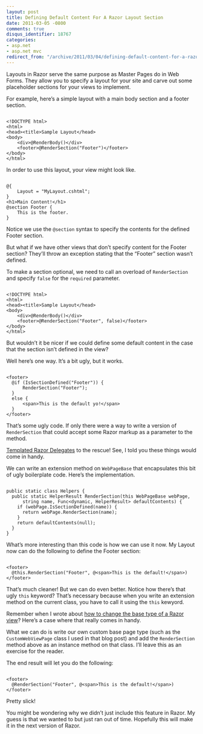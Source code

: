 ```yaml
---
layout: post
title: Defining Default Content For A Razor Layout Section
date: 2011-03-05 -0800
comments: true
disqus_identifier: 18767
categories:
- asp.net
- asp.net mvc
redirect_from: "/archive/2011/03/04/defining-default-content-for-a-razor-layout-section.aspx/"
---
```


Layouts in Razor serve the same purpose as Master Pages do in Web Forms.
They allow you to specify a layout for your site and carve out some
placeholder sections for your views to implement.

For example, here’s a simple layout with a main body section and a
footer section.

<pre class="csharpcode"><code>
<span class="kwrd">&lt;!</span><span class="html">DOCTYPE</span> <span class="attr">html</span><span class="kwrd">&gt;</span>
<span class="kwrd">&lt;</span><span class="html">html</span><span class="kwrd">&gt;</span>
<span class="kwrd">&lt;</span><span class="html">head</span><span class="kwrd">&gt;&lt;</span><span class="html">title</span><span class="kwrd">&gt;</span>Sample Layout<span class="kwrd">&lt;/</span><span class="html">head</span><span class="kwrd">&gt;</span>
<span class="kwrd">&lt;</span><span class="html">body</span><span class="kwrd">&gt;</span>
    <span class="kwrd">&lt;</span><span class="html">div</span><span class="kwrd">&gt;</span><span class="asp">@</span>RenderBody()<span class="kwrd">&lt;/</span><span class="html">div</span><span class="kwrd">&gt;</span>
    <span class="kwrd">&lt;</span><span class="html">footer</span><span class="kwrd">&gt;</span><span class="asp">@</span>RenderSection("Footer")<span class="kwrd">&lt;/</span><span class="html">footer</span><span class="kwrd">&gt;</span>
<span class="kwrd">&lt;/</span><span class="html">body</span><span class="kwrd">&gt;</span>
<span class="kwrd">&lt;/</span><span class="html">html</span><span class="kwrd">&gt;</span></code></pre>

In order to use this layout, your view might look like.

<pre class="csharpcode"><code>
<span class="asp">@</span>{
    Layout = "MyLayout.cshtml";
}
<span class="kwrd">&lt;</span><span class="html">h1</span><span class="kwrd">&gt;</span>Main Content!<span class="kwrd">&lt;/</span><span class="html">h1</span><span class="kwrd">&gt;</span>
<span class="asp">@</span><span class="kwrd">section</span> Footer {
    This is the footer.
}</code></pre>

Notice we use the `@section` syntax to specify the contents for the
defined Footer section.

But what if we have other views that don’t specify content for the
Footer section? They’ll throw an exception stating that the “Footer”
section wasn’t defined.

To make a section optional, we need to call an overload of
`RenderSection` and specify `false` for the `required` parameter.

<pre class="csharpcode"><code>
<span class="kwrd">&lt;!</span><span class="html">DOCTYPE</span> <span class="attr">html</span><span class="kwrd">&gt;</span>
<span class="kwrd">&lt;</span><span class="html">html</span><span class="kwrd">&gt;</span>
<span class="kwrd">&lt;</span><span class="html">head</span><span class="kwrd">&gt;&lt;</span><span class="html">title</span><span class="kwrd">&gt;</span>Sample Layout<span class="kwrd">&lt;/</span><span class="html">head</span><span class="kwrd">&gt;</span>
<span class="kwrd">&lt;</span><span class="html">body</span><span class="kwrd">&gt;</span>
    <span class="kwrd">&lt;</span><span class="html">div</span><span class="kwrd">&gt;</span><span class="asp">@</span>RenderBody()<span class="kwrd">&lt;/</span><span class="html">div</span><span class="kwrd">&gt;</span>
    <span class="kwrd">&lt;</span><span class="html">footer</span><span class="kwrd">&gt;</span><span class="asp">@</span>RenderSection("Footer", false)<span class="kwrd">&lt;/</span><span class="html">footer</span><span class="kwrd">&gt;</span>
<span class="kwrd">&lt;/</span><span class="html">body</span><span class="kwrd">&gt;</span>
<span class="kwrd">&lt;/</span><span class="html">html</span><span class="kwrd">&gt;</span></code></pre>

But wouldn’t it be nicer if we could define some default content in the
case that the section isn’t defined in the view?

Well here’s one way. It’s a bit ugly, but it works.

<pre class="csharpcode"><code>
<span class="kwrd">&lt;</span><span class="html">footer</span><span class="kwrd">&gt;</span>
  <span class="asp">@</span><span class="kwrd">if</span> (IsSectionDefined(<span class="str">"Footer"</span>)) {
      RenderSection(<span class="str">"Footer"</span>);
  }
  <span class="kwrd">else</span> { 
      <span class="kwrd">&lt;</span><span class="html">span</span><span class="kwrd">&gt;</span>This is the default yo!<span class="kwrd">&lt;/</span><span class="html">span</span><span class="kwrd">&gt;</span>   
  }
<span class="kwrd">&lt;/</span><span class="html">footer</span><span class="kwrd">&gt;</span>
</code></pre>

That’s some ugly code. If only there were a way to write a version of
`RenderSection` that could accept some Razor markup as a parameter to
the method.

[Templated Razor Delegates](https://haacked.com/archive/2011/02/27/templated-razor-delegates.aspx "Templated Razor Delegates") to the rescue! See, I told you these things would come in handy.

We can write an extension method on `WebPageBase` that encapsulates this
bit of ugly boilerplate code. Here’s the implementation.

<pre class="csharpcode"><code>
<span class="kwrd">public</span> <span class="kwrd">static</span> <span class="kwrd">class</span> Helpers {
  <span class="kwrd">public</span> <span class="kwrd">static</span> HelperResult RenderSection(<span class="kwrd">this</span> WebPageBase webPage, 
      <span class="kwrd">string</span> name, Func&lt;dynamic, HelperResult&gt; defaultContents) {
    <span class="kwrd">if</span> (webPage.IsSectionDefined(name)) {
      <span class="kwrd">return</span> webPage.RenderSection(name);
    }
    <span class="kwrd">return</span> defaultContents(<span class="kwrd">null</span>);
  }
}</code></pre>

What’s more interesting than this code is how we can use it now. My
Layout now can do the following to define the Footer section:

<pre class="csharpcode"><code>
<span class="kwrd">&lt;</span><span class="html">footer</span><span class="kwrd">&gt;</span>
  <span class="asp">@</span><span class="kwrd">this</span>.RenderSection("Footer", <span class="asp">@</span><span class="kwrd">&lt;</span><span class="html">span</span><span class="kwrd">&gt;</span>This is the default!<span class="kwrd">&lt;/</span><span class="html">span</span><span class="kwrd">&gt;</span>)
<span class="kwrd">&lt;/</span><span class="html">footer</span><span class="kwrd">&gt;</span></code></pre>

That’s much cleaner! But we can do even better. Notice how there’s that
ugly `this` keyword? That’s necessary because when you write an
extension method on the current class, you have to call it using the
`this` kewyord.

Remember when I wrote about [how to change the base type of a Razor
view](https://haacked.com/archive/2011/02/21/changing-base-type-of-a-razor-view.aspx "Changing the base type of a Razor view")?
Here’s a case where that really comes in handy.

What we can do is write our own custom base page type (such as the
`CustomWebViewPage` class I used in that blog post) and add the
`RenderSection` method above as an instance method on that class. I’ll
leave this as an exercise for the reader.

The end result will let you do the following:

<pre class="csharpcode"><code>
<span class="kwrd">&lt;</span><span class="html">footer</span><span class="kwrd">&gt;</span>
  <span class="asp">@</span>RenderSection("Footer", <span class="asp">@</span><span class="kwrd">&lt;</span><span class="html">span</span><span class="kwrd">&gt;</span>This is the default!<span class="kwrd">&lt;/</span><span class="html">span</span><span class="kwrd">&gt;</span>)
<span class="kwrd">&lt;/</span><span class="html">footer</span><span class="kwrd">&gt;</span></code></pre>

Pretty slick!

You might be wondering why we didn’t just include this feature in Razor.
My guess is that we wanted to but just ran out of time. Hopefully this
will make it in the next version of Razor.


